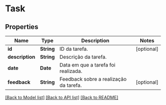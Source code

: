 # Task

## Properties
Name | Type | Description | Notes
------------ | ------------- | ------------- | -------------
**id** | **String** | ID da tarefa. | [optional] 
**description** | **String** | Descrição da tarefa. | 
**date** | **Date** | Data em que a tarefa foi realizada. | 
**feedback** | **String** | Feedback sobre a realização da tarefa. | [optional] 

[[Back to Model list]](../README.md#documentation-for-models) [[Back to API list]](../README.md#documentation-for-api-endpoints) [[Back to README]](../README.md)


